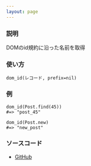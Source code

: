 ```yaml
---
layout: page
---
```


### 説明

DOMのid規約に沿った名前を取得

### 使い方

    dom_id(レコード, prefix=nil)

### 例

    dom_id(Post.find(45))
    #=> "post_45"

    dom_id(Post.new)
    #=> "new_post"

### ソースコード

- [GitHub](https://github.com/rails/rails/blob/984c3ef2775781d47efa9f541ce570daa2434a80/actionview/lib/action_view/record_identifier.rb#L89)
